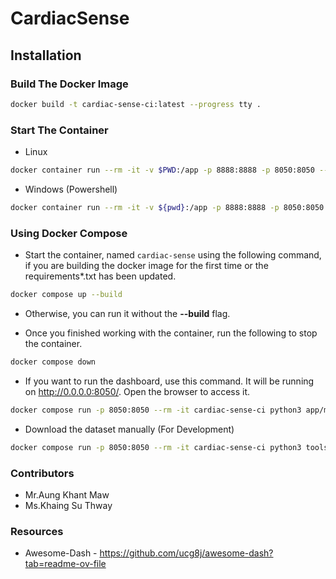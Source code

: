 # CardiacSense

## Installation

### Build The Docker Image
```bash
docker build -t cardiac-sense-ci:latest --progress tty .
```

### Start The Container

* Linux
```bash
docker container run --rm -it -v $PWD:/app -p 8888:8888 -p 8050:8050 --name cardiac-sense cardiac-sense-ci:latest
```
* Windows (Powershell)
```bash
docker container run --rm -it -v ${pwd}:/app -p 8888:8888 -p 8050:8050 --name cardiac-sense cardiac-sense-ci:latest
```

### Using Docker Compose

* Start the container, named ``cardiac-sense`` using the following command, if you are building the docker image for the first time or the requirements*.txt has been updated.
```bash
docker compose up --build
```
* Otherwise, you can run it without the **--build** flag.

* Once you finished working with the container, run the following to stop the container.
```bash
docker compose down
```
* If you want to run the dashboard, use this command.
It will be running on http://0.0.0.0:8050/. Open the browser to access it.
```bash
docker compose run -p 8050:8050 --rm -it cardiac-sense-ci python3 app/main.py
```
* Download the dataset manually (For Development)
```bash
docker compose run -p 8050:8050 --rm -it cardiac-sense-ci python3 tools/dataset_downloader.py
```

### Contributors
- Mr.Aung Khant Maw
- Ms.Khaing Su Thway

### Resources
- Awesome-Dash - https://github.com/ucg8j/awesome-dash?tab=readme-ov-file
